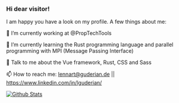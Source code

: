 ### Hi dear visitor!

I am happy you have a look on my profile. A few things about me:

🔭 I’m currently working at @PropTechTools
  
🌱 I’m currently learning the Rust programming language and parallel programming with MPI (Message Passing Interface)
  
💬 Talk to me about the Vue framework, Rust, CSS and Sass

📫 How to reach me: lennart@guderian.de || https://www.linkedin.com/in/lguderian/

[![Github Stats](https://github-readme-stats.vercel.app/api?username=Noxdor)]()
